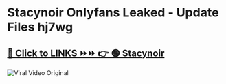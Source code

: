 
 # Stacynoir Onlyfans Leaked - Update Files hj7wg

## <h2><a href="https://clipsfans.com/Stacynoir&ref=git">🔗 Click to LINKS ⏩⏩ 👉 🟢 Stacynoir </a></h2>

<a href="https://clipsfans.com/Stacynoir&ref=git" rel="nofollow" data-target="animated-image.originalLink"><img src="https://i.ibb.co.com/xMMVF88/686577567.gif" alt="Viral Video Original" style="max-width: 100%; display: inline-block;" data-target="animated-image.originalImage"></a>

